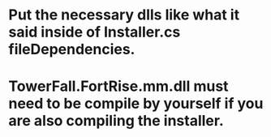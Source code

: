 # Put the necessary dlls like what it said inside of Installer.cs fileDependencies.
# TowerFall.FortRise.mm.dll must need to be compile by yourself if you are also compiling the installer.